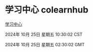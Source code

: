 # 学习中心 colearnhub
[学习中心](http://219.139.199.238:56308/colearnhub/)

2024年 10月 25日 星期五 10:30:02 CST

2024年 10月 25日 星期五 02:30:02 GMT
